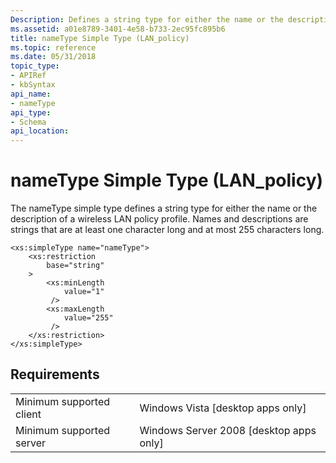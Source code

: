 ```yaml
---
Description: Defines a string type for either the name or the description of a wireless LAN policy profile.
ms.assetid: a01e8789-3401-4e58-b733-2ec95fc895b6
title: nameType Simple Type (LAN_policy)
ms.topic: reference
ms.date: 05/31/2018
topic_type: 
- APIRef
- kbSyntax
api_name: 
- nameType
api_type: 
- Schema
api_location: 
---
```


# nameType Simple Type (LAN_policy)

The nameType simple type defines a string type for either the name or the description of a wireless LAN policy profile. Names and descriptions are strings that are at least one character long and at most 255 characters long.

``` syntax
<xs:simpleType name="nameType">
    <xs:restriction
        base="string"
    >
        <xs:minLength
            value="1"
         />
        <xs:maxLength
            value="255"
         />
    </xs:restriction>
</xs:simpleType>
```

## Requirements



|                                     |                                                      |
|-------------------------------------|------------------------------------------------------|
| Minimum supported client<br/> | Windows Vista \[desktop apps only\]<br/>       |
| Minimum supported server<br/> | Windows Server 2008 \[desktop apps only\]<br/> |



 

 




